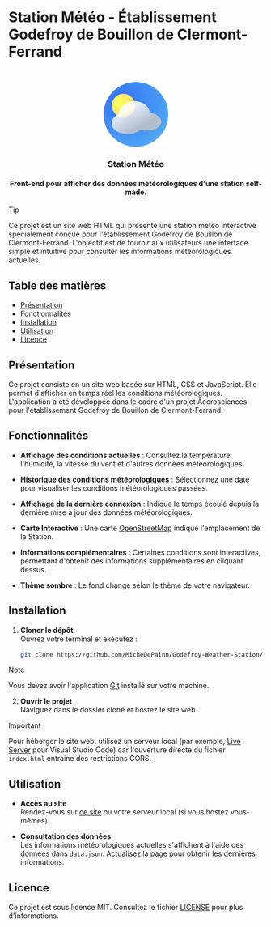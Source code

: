 # Station Météo - Établissement Godefroy de Bouillon de Clermont-Ferrand

<h3 align="center">
  <br>
  <img src="https://github.com/MicheDePainn/Godefroy-Weather-Station/blob/main/images/favicon.png" alt="Icone Météo"/>
  <br>
  <br>
  <b>Station Météo</b>
</h3>
<h4 align="center">
  <b>Front-end pour afficher des données météorologiques d'une station self-made.</b>
</h4>

> [!TIP]
> Ce projet est un site web HTML qui présente une station météo interactive spécialement conçue pour l'établissement Godefroy de Bouillon de Clermont-Ferrand. L'objectif est de fournir aux utilisateurs une interface simple et intuitive pour consulter les informations météorologiques actuelles.

## Table des matières

- [Présentation](#présentation)
- [Fonctionnalités](#fonctionnalités)
- [Installation](#installation)
- [Utilisation](#utilisation)
- [Licence](#licence)

## Présentation

Ce projet consiste en un site web basée sur HTML, CSS et JavaScript. Elle permet d'afficher en temps réel les conditions météorologiques. L'application a été développée dans le cadre d'un projet Accrosciences pour l'établissement Godefroy de Bouillon de Clermont-Ferrand.

## Fonctionnalités

- **Affichage des conditions actuelles** : Consultez la température, l'humidité, la vitesse du vent et d'autres données météorologiques.
  
- **Historique des conditions météorologiques** : Sélectionnez une date pour visualiser les conditions météorologiques passées.

- **Affichage de la dernière connexion** : Indique le temps écoulé depuis la dernière mise à jour des données météorologiques.

- **Carte Interactive** : Une carte [OpenStreetMap](https://www.openstreetmap.org/) indique l'emplacement de la Station.

- **Informations complémentaires** : Certaines conditions sont interactives, permettant d'obtenir des informations supplémentaires en cliquant dessus.
  
- **Thème sombre** : Le fond change selon le thème de votre navigateur.

## Installation

1. **Cloner le dépôt**  
   Ouvrez votre terminal et exécutez :
   ```bash
   git clone https://github.com/MicheDePainn/Godefroy-Weather-Station/
   ```
> [!NOTE]
> Vous devez avoir l'application [Git](https://git-scm.com/) installé sur votre machine.

2. **Ouvrir le projet**  
   Naviguez dans le dossier cloné et hostez le site web.
> [!IMPORTANT]
> Pour héberger le site web, utilisez un serveur local (par exemple, [Live Server](https://marketplace.visualstudio.com/items?itemName=ritwickdey.LiveServer) pour Visual Studio Code) car l'ouverture directe du fichier `index.html` entraine des restrictions CORS.

## Utilisation

- **Accès au site**  
  Rendez-vous sur [ce site](https://michedepainn.github.io/Godefroy-Weather-Station/) ou votre serveur local (si vous hostez vous-mêmes).

- **Consultation des données**  
  Les informations météorologiques actuelles s'affichent à l'aide des données dans `data.json`. Actualisez la page pour obtenir les dernières informations.

## Licence

Ce projet est sous licence MIT. Consultez le fichier [LICENSE](LICENSE) pour plus d'informations.
